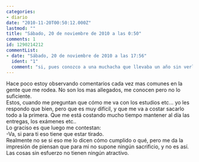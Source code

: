 ```yaml
---
categories:
- diario
date: "2010-11-20T00:50:12.000Z"
lastmod: ""
title: "Sábado, 20 de noviembre de 2010 a las 0:50"
comments: 1
id: 1290214212
commentList:
- date: "Sábado, 20 de noviembre de 2010 a las 17:56"
  ident: "1"
  comment: "si, pues conozco a una muchacha que llevaba un año sin verla, es de nota 10, y cuando la e visto, por no responderla lo típico de que esta tirado, mas tarde sus amigas me echaron la bronca. Asi que sera como cumplido para que no te mosquees, lo peor de todo que esa muchacha me gusta, y me impiden verla solo porque creen que voy con maldad, por cierto, me ha encantado tu frase del final."
---
```


Hace poco estoy observando comentarios cada vez mas comunes en la gente que me rodea. No son los mas allegados, me conocen pero no lo suficiente.  
Estos, cuando me preguntan que cómo me va con los estudios etc...  yo les respondo que bien, pero que es muy difícil, y que me va a costar sacarlo todo a la primera. Que me está costando mucho tiempo mantener al día las entregas, los exámenes etc..  
Lo graciso es que luego me contestan:  
-Va, si para ti eso tiene que estar tirado.  
Realmente no se si eso me lo dicen cómo cumplido o qué, pero me da la impresión de piensan que para mi no supone ningún sacrificio, y no es así.  
Las cosas sin esfuerzo no tienen ningún atractivo.